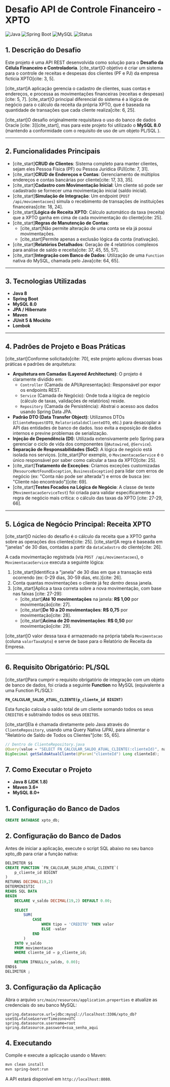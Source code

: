 # Desafio API de Controle Financeiro - XPTO

![Java](https://img.shields.io/badge/Java-8-blue)
![Spring Boot](https://img.shields.io/badge/Spring%20Boot-2.7.x-brightgreen)
![MySQL](https://img.shields.io/badge/MySQL-8.0-orange)
![Status](https://img.shields.io/badge/Status-Concluído-success)

## 1. Descrição do Desafio

Este projeto é uma API REST desenvolvida como solução para o **Desafio da Célula Financeiro e Controladoria**. [cite_start]O objetivo é criar um sistema para o controle de receitas e despesas dos clientes (PF e PJ) da empresa fictícia XPTO[cite: 3, 5].

[cite_start]A aplicação gerencia o cadastro de clientes, suas contas e endereços, e processa as movimentações financeiras (receitas e despesas)[cite: 5, 7]. [cite_start]O principal diferencial do sistema é a lógica de negócio para o cálculo da receita da própria XPTO, que é baseada na quantidade de transações que cada cliente realiza[cite: 6, 25].

[cite_start]O desafio originalmente requisitava o uso do banco de dados Oracle [cite: 3][cite_start], mas para este projeto foi utilizado o **MySQL 8.0** (mantendo a conformidade com o requisito de uso de um objeto PL/SQL ).

---

## 2. Funcionalidades Principais

* [cite_start]**CRUD de Clientes**: Sistema completo para manter clientes, sejam eles Pessoa Física (PF) ou Pessoa Jurídica (PJ)[cite: 7, 31].
* [cite_start]**CRUD de Endereços e Contas**: Gerenciamento de múltiplos endereços e contas bancárias por cliente[cite: 17, 33, 35].
* [cite_start]**Cadastro com Movimentação Inicial**: Um cliente só pode ser cadastrado se fornecer uma movimentação inicial (saldo inicial).
* [cite_start]**Simulação de Integração**: Um endpoint (`POST /api/movimentacoes`) simula o recebimento de transações de instituições financeiras[cite: 18, 24].
* [cite_start]**Lógica de Receita XPTO**: Cálculo automático da taxa (receita) que a XPTO ganha em cima de cada movimentação do cliente[cite: 25].
* [cite_start]**Regras de Manutenção de Contas**:
    * [cite_start]Não permite alteração de uma conta se ela já possui movimentações.
    * [cite_start]Permite apenas a exclusão lógica da conta (inativação).
* [cite_start]**Relatórios Detalhados**: Geração de 4 relatórios complexos para análise de saldo e receita[cite: 37, 45, 55, 57].
* [cite_start]**Integração com Banco de Dados**: Utilização de uma `Function` nativa do MySQL, chamada pelo Java[cite: 64, 65].

---

## 3. Tecnologias Utilizadas

* **Java 8** 
* **Spring Boot** 
* **MySQL 8.0**
* **JPA / Hibernate**
* **Maven**
* **JUnit 5 & Mockito**
* **Lombok**

---

## 4. Padrões de Projeto e Boas Práticas

[cite_start]Conforme solicitado[cite: 70], este projeto aplicou diversas boas práticas e padrões de arquitetura:

* **Arquitetura em Camadas (Layered Architecture)**: O projeto é claramente dividido em:
    * `Controller` (Camada de API/Apresentação): Responsável por expor os endpoints REST.
    * `Service` (Camada de Negócio): Onde toda a lógica de negócio (cálculo de taxas, validações de relatórios) reside.
    * `Repository` (Camada de Persistência): Abstrai o acesso aos dados usando Spring Data JPA.
* **Padrão DTO (Data Transfer Object)**: Utilizamos DTOs (`ClienteRequestDTO`, `RelatorioSaldoClienteDTO`, etc.) para desacoplar a API das entidades de banco de dados. Isso evita a exposição de dados internos e previne problemas de serialização.
* **Injeção de Dependência (DI)**: Utilizada extensivamente pelo Spring para gerenciar o ciclo de vida dos componentes (`@Autowired`, `@Service`).
* **Separação de Responsabilidades (SoC)**: A lógica de negócio está isolada nos serviços. [cite_start]Por exemplo, o `MovimentacaoService` é o único responsável por saber como calcular a taxa da XPTO[cite: 25].
* [cite_start]**Tratamento de Exceções**: Criamos exceções customizadas (`ResourceNotFoundException`, `BusinessException`) para lidar com erros de negócio (ex: "Conta não pode ser alterada") e erros de busca (ex: "Cliente não encontrado")[cite: 69].
* [cite_start]**Testes Focados na Lógica de Negócio**: A classe de teste (`MovimentacaoServiceTest`) foi criada para validar especificamente a regra de negócio mais crítica: o cálculo das taxas da XPTO [cite: 27-29, 66].

---

## 5. Lógica de Negócio Principal: Receita XPTO

[cite_start]O núcleo do desafio é o cálculo da receita que a XPTO ganha sobre as operações dos clientes[cite: 25]. [cite_start]A regra é baseada em "janelas" de 30 dias, contadas a partir da `dataCadastro` do cliente[cite: 26].

A cada movimentação registrada (via `POST /api/movimentacoes`), o `MovimentacaoService` executa a seguinte lógica:
1.  [cite_start]Identifica a "janela" de 30 dias em que a transação está ocorrendo (ex: 0-29 dias, 30-59 dias, etc.)[cite: 26].
2.  Conta quantas movimentações o cliente já fez *dentro* dessa janela.
3.  [cite_start]Aplica a taxa correta sobre a nova movimentação, com base nas faixas [cite: 27-29]:
    * [cite_start]**Até 10 movimentações** na janela: **R$ 1,00** por movimentação[cite: 27].
    * [cite_start]**De 10 a 20 movimentações**: **R$ 0,75** por movimentação[cite: 28].
    * [cite_start]**Acima de 20 movimentações**: **R$ 0,50** por movimentação[cite: 29].

[cite_start]O valor dessa taxa é armazenado na própria tabela `Movimentacao` (coluna `valorTaxaXpto`) e serve de base para o Relatório de Receita da Empresa.

---

## 6. Requisito Obrigatório: PL/SQL

[cite_start]Para cumprir o requisito obrigatório de integração com um objeto de banco de dados, foi criada a seguinte **Function** no MySQL (equivalente a uma Function PL/SQL):

**`FN_CALCULAR_SALDO_ATUAL_CLIENTE(p_cliente_id BIGINT)`**

Esta função calcula o saldo total de um cliente somando todos os seus `CREDITOS` e subtraindo todos os seus `DEBITOS`.

[cite_start]Ela é chamada diretamente pelo Java através do `ClienteRepository`, usando uma Query Nativa (JPA), para alimentar o "Relatório de Saldo de Todos os Clientes"[cite: 55, 65].

```java
// Dentro de ClienteRepository.java
@Query(value = "SELECT FN_CALCULAR_SALDO_ATUAL_CLIENTE(:clienteId)", nativeQuery = true)
BigDecimal getSaldoAtualCliente(@Param("clienteId") Long clienteId);
```
## 7. Como Executar o Projeto
- **Java 8 (JDK 1.8)**
- **Maven 3.6+**
- **MySQL 8.0+**

## 1. Configuração do Banco de Dados
```SQL
CREATE DATABASE xpto_db;
```

## 2. Configuração do Banco de Dados
Antes de iniciar a aplicação, execute o script SQL abaixo no seu banco xpto_db para criar a função nativa:
```SQL
DELIMITER $$
CREATE FUNCTION `FN_CALCULAR_SALDO_ATUAL_CLIENTE`(
    p_cliente_id BIGINT
)
RETURNS DECIMAL(19,2)
DETERMINISTIC
READS SQL DATA
BEGIN
    DECLARE v_saldo DECIMAL(19,2) DEFAULT 0.00;
    
    SELECT 
        SUM(
            CASE 
                WHEN tipo = 'CREDITO' THEN valor 
                ELSE -valor 
            END
        )
    INTO v_saldo
    FROM movimentacao
    WHERE cliente_id = p_cliente_id;
    
    RETURN IFNULL(v_saldo, 0.00);
END$$
DELIMITER ;
```

## 3. Configuração da Aplicação
Abra o arquivo ```src/main/resources/application.properties``` e atualize as credenciais do seu banco MySQL:
```Properties
spring.datasource.url=jdbc:mysql://localhost:3306/xpto_db?useSSL=false&serverTimezone=UTC
spring.datasource.username=root
spring.datasource.password=sua_senha_aqui
```

## 4. Executando
Compile e execute a aplicação usando o Maven:
```Bash
mvn clean install
mvn spring-boot:run
```
A API estará disponível em ```http://localhost:8080```.


